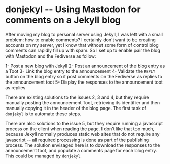 # donjekyl -- Using Mastodon for comments on a Jekyll blog

After moving my blog to personal server using Jekyll, I was left with a small problem: how to enable comments?
I certainly don't want to be creating accounts on my server, yet I know that without some form of control
blog comments can rapidly fill up with spam. So I set up to enable pair the blog with Mastodon and the
Fediverse as follow:

1- Post a new blog with Jekyll
2- Post an announcement of the blog entry as a Toot
3- Link the blog entry to the announcement
4- Validate the `REPLY` button on the blog entry so it post comments on the Fediverse as replies to the announcement toot
5- Display the responses to the announcement toot as replies

There are existing solutions to the issues 2, 3 and 4, but they require manually posting the announcement Toot,
retrieving its identifier and then manually copying it in the header of the blog page. The first task of `donjekyl`
is to automate these steps.

There are also solutions to the issue 5, but they require running a javascript process on the client when reading the
page. I don't like that too much, because Jekyll normally produces static web sites that do not require any
javascript -- all required processing is done as part of the publishing process. The solution envisaged here
is to download the responses to the announcement toot, and populate a comments page for each blog entry. This
could be managed by `donjekyl`.
